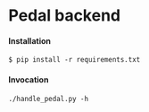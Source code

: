 # Pedal backend

#### Installation

```
$ pip install -r requirements.txt
```

#### Invocation

```
./handle_pedal.py -h
```
